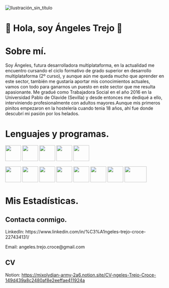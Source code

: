 

![Ilustración_sin_título](https://github.com/user-attachments/assets/9e4e1fe9-bfc2-4572-9338-f8338c395819)
# 👋 Hola, soy Ángeles Trejo 👋

# Sobre mí.
Soy Ángeles, futura desarrolladora multiplataforma, en la actualidad me encuentro cursando el ciclo formativo de grado superior en desarrollo multiplataforma (2º curso), y aunque aún me queda mucho que aprender en este sector, también me gustaría aportar mis conocimientos actuales, vamos con todo para ganarnos un puesto en este sector que me resulta apasionante. Me gradué como Trabajadora Social en el año 2016 en la Universidad Pablo de Olavide (Sevilla) y desde entonces me dediqué a ello, interviniendo profesionalmente con adultos mayores.Aunque mis primeros pinitos empezaron en la hostelería cuando tenia 18 años, ahí fue donde descubrí mi pasión por los helados.

# Lenguajes y programas.
<p><img src="https://github.com/user-attachments/assets/6988d424-baa8-4cc1-95ec-017fa655df52" width="50" height="50"/> 
<img src="https://static.vecteezy.com/system/resources/previews/001/416/705/non_2x/html5-emblem-orange-shield-and-white-text-vector.jpg" width="50" height="50"/>  
<img src="https://servidor.codeandcoke.com/_media/apuntes:css.jpg?cache=" width="50" height="50"/>  
<img src="https://logowik.com/content/uploads/images/731_java.jpg" width="50" height="50"/>  
<img src="https://encrypted-tbn0.gstatic.com/images?q=tbn:ANd9GcT7VofdmPnt1ZYROHeZIHLROMfi5jVQiNq61A&s" width="50" height="50"/>
</p>

<p><img src="https://upload.wikimedia.org/wikipedia/commons/thumb/9/9a/Visual_Studio_Code_1.35_icon.svg/768px-Visual_Studio_Code_1.35_icon.svg.jpg" width="50" height="50"/> 
<img src="https://developer.asustor.com/uploadIcons/0020_999_1656397077_mariadb256.png" width="50" height="50"/>  
<img src="https://static.cdnlogo.com/logos/p/97/phpmyadmin-thumb.png" width="50" height="50"/>  
<img src="https://cdn.worldvectorlogo.com/logos/eclipse-11.svg" width="50" height="50"/>  
<img src="https://upload.wikimedia.org/wikipedia/commons/thumb/9/98/Apache_NetBeans_Logo.svg/1776px-Apache_NetBeans_Logo.svg.png" width="50" height="50"/>
<img src="https://upload.wikimedia.org/wikipedia/commons/thumb/c/c1/Android_Studio_icon_%282023%29.svg/2048px-Android_Studio_icon_%282023%29.svg.png" width="50" height="50"/>  
<img src="https://upload.wikimedia.org/wikipedia/commons/thumb/3/3f/Git_icon.svg/2048px-Git_icon.svg.png" width="50" height="50"/>
<img src="https://logos-world.net/wp-content/uploads/2020/11/GitHub-Logo.png" width="70" height="50"/>  
</p>

# Mis Estadísticas.

## Contacta conmigo.

<p>LinkedIn: https://www.linkedin.com/in/%C3%A1ngeles-trejo-croce-227434131/ </p>
Email: angeles.trejo.croce@gmail.com

## CV
 Notion: https://mixolydian-army-2a6.notion.site/CV-ngeles-Trejo-Croce-149d439a8c2480af8e2eeffae411924a 









<!--
**ATreCro/ATreCro** is a ✨ _special_ ✨ repository because its `README.md` (this file) appears on your GitHub profile.

Here are some ideas to get you started:

- 🔭 I’m currently working on ...
- 🌱 I’m currently learning ...
- 👯 I’m looking to collaborate on ...
- 🤔 I’m looking for help with ...
- 💬 Ask me about ...
- 📫 How to reach me: ...
- 😄 Pronouns: ...
- ⚡ Fun fact: ...
-->
